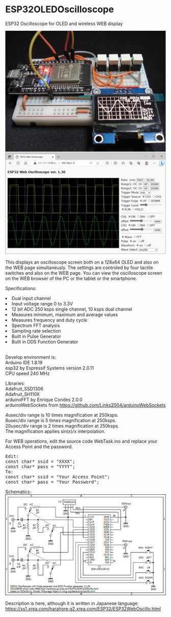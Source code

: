 # ESP32OLEDOscilloscope
ESP32 Oscilloscope for OLED and wireless WEB display

<img src="DSC00021.jpg">
<img src="ESP32WEBOLED.png">

This displays an oscilloscope screen both on a 128x64 OLED and also on the WEB page simultaneusly.
The settings are controled by four tactile switches and also on the WEB page.
You can view the oscilloscope screen on the WEB browser of the PC or the tablet or the smartphone.

Specifications:
<li>Dual input channel</li>
<li>Input voltage range 0 to 3.3V</li>
<li>12 bit ADC 250 ksps single channel, 10 ksps dual channel</li>
<li>Measures minimum, maximum and average values</li>
<li>Measures frequency and duty cycle</li>
<li>Spectrum FFT analysis</li>
<li>Sampling rate selection</li>
<li>Built in Pulse Generator</li>
<li>Built in DDS Function Generator</li>
<br>
<p>
Develop environment is:<br>
Arduino IDE 1.8.19<br>
esp32 by Espressif Systems version 2.0.11<br>
CPU speed 240 MHz<br>
</p>

Libraries:<br>
Adafruit_SSD1306<br>
Adafruit_SH110X<br>
arduinoFFT by Enrique Condes 2.0.0<br>
arduinoWebSockets from https://github.com/Links2004/arduinoWebSockets<br>

4usec/div range is 10 times magnification at 250ksps.<br>
8usec/div range is 5 times magnification at 250ksps.<br>
20usec/div range is 2 times magnification at 250ksps.<br>
The magnification applies sin(x)/x interpolation.

For WEB operations, edit the source code WebTask.ino and replace your Access Point and the password.
<pre>
Edit:
const char* ssid = "XXXX";
const char* pass = "YYYY";
To:
const char* ssid = "Your Access Point";
const char* pass = "Your Password";
</pre>

Schematics:<br>
<img src="ESP32GOscillo2.png">

Description is here, although it is written in Japanese language:<br>
https://ss1.xrea.com/harahore.g2.xrea.com/ESP32/ESP32WebOscillo.html
